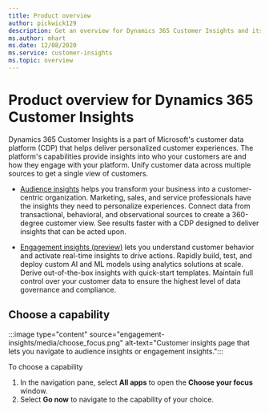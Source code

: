 ```yaml
---
title: Product overview
author: pickwick129
description: Get an overview for Dynamics 365 Customer Insights and its capabilities.
ms.author: mhart
ms.date: 12/08/2020
ms.service: customer-insights
ms.topic: overview
---
```


# Product overview for Dynamics 365 Customer Insights

Dynamics 365 Customer Insights is a part of Microsoft's customer data platform (CDP) that helps deliver personalized customer experiences. The platform's capabilities provide insights into who your customers are and how they engage with your platform. Unify customer data across multiple sources to get a single view of customers.


- [Audience insights](audience-insights/overview.md) helps you transform your business into a customer-centric organization. Marketing, sales, and service professionals have the insights they need to personalize experiences. Connect data from transactional, behavioral, and observational sources to create a 360-degree customer view. See results faster with a CDP designed to deliver insights that can be acted upon. 

- [Engagement insights (preview)](engagement-insights/index.yml) lets you understand customer behavior and activate real-time insights to drive actions. Rapidly build, test, and deploy custom AI and ML models using analytics solutions at scale. Derive out-of-the-box insights with quick-start templates. Maintain full control over your customer data to ensure the highest level of data governance and compliance.

## Choose a capability


:::image type="content" source="engagement-insights/media/choose_focus.png" alt-text="Customer insights page that lets you navigate to audience insights or engagement insights.":::

To choose a capability

1. In the navigation pane, select **All apps** to open the **Choose your focus** window.
1. Select **Go now** to navigate to the capability of your choice.
